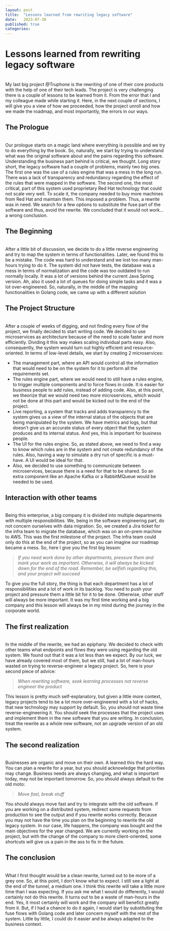 ```yaml
---
layout: post
title:  "Lessons learned from rewriting legacy software"
date:   2023-07-30
published: true
categories:
---
```


# Lessons learned from rewriting legacy software

<br /> My last big project @Truphone is the rewriting of one of their core products with the help of one of their tech leads. The project is very challenging there is a couple of lessons to be learned from it. From the error that I and my colleague made while starting it. Here, in the next couple of sections, I will give you a view of how we proceeded, how the project unroll and how we made the roadmap, and most importantly, the errors in our ways.

## The Prologue

<br /> Our prologue starts on a magic land where everything is possible and we try to do everything by the book. So, naturally, we start by trying to understand what was the original software about and the pains regarding this software. Understanding the business part behind is critical, we thought. Long story short, the legacy software had a couple of problems, mainly two big ones. The first one was the use of a rules engine that was a mess in the long run. There was a lack of transparency and redundancy regarding the effect of the rules that were mapped in the software. The second one, the most critical, part of this system used proprietary Red Hat technology that could not scale very well. To scale it, the company needed to buy more machines from Red Hat and maintain them. This imposed a problem. Thus, a rewrite was in need. We search for a few options to substitute the fuse part of the software and thus, avoid the rewrite. We concluded that it would not work… a wrong conclusion.

## The Beginning

<br /> After a little bit of discussion, we decide to do a little reverse engineering and try to map the system in terms of functionalities. Later, we found this to be a mistake. The code was hard to understand and we lost too many man-hours trying to do it. The system did not have tests, the database was a mess in terms of normalization and the code was too outdated to run normally locally. It was a lot of versions behind the current Java Spring version. Ah, also it used a lot of queues for doing simple tasks and it was a lot over-engineered. So, naturally, in the middle of the mapping functionalities in Golang code, we came up with a different solution

## The Project Structure

<br /> After a couple of weeks of digging, and not finding every flow of the project, we finally decided to start writing code. We decided to use microservices as architecture because of the need to scale faster and more efficiently. Dividing it this way makes scaling individual parts easy. Also, consequently, the system would turn out highly efficient and resource-oriented. In terms of low-level details, we start by creating 2 microservices:
- The management part, where an API would control all the information that would need to be on the system for it to perform all the requirements set.
- The rules engine part, where we would need to still have a rules engine, to trigger multiple components and to force flows in code. It is easier for business people to add rules, instead of adding code. Also, at this point, we theorize that we would need two more microservices, which would not be done at this part and would be kicked out to the end of the project.
- Live reporting, a system that tracks and adds transparency to the system gives us a view of the internal status of the objects that are being manipulated by the system. We have metrics and logs, but that doesn’t give us an accurate status of every object that the system produces and its internal status. And yes, this is important for business people.
- The UI for the rules engine. So, as stated above, we need to find a way to know which rules are in the system and not create redundancy of the rules. Also, having a way to simulate a dry run of specific is a must-have. A UI would be ideal for that.
- Also, we decided to use something to communicate between microservices, because there is a need for that to be shared. So an extra component like an Apache Kafka or a RabbitMQueue would be needed to be used.

## Interaction with other teams

<br />Being this enterprise, a big company it is divided into multiple departments with multiple responsibilities. We, being in the software engineering part, do not concern ourselves with data migration. So, we created a Jira ticket for the infra team to migrate the database, which was on an on-prem machine to AWS. This was the first milestone of the project. The infra team could only do this at the end of the project, so as you can imagine our roadmap became a mess. So, here I give you the first big lesson:

> *If you need work done by other departments, pressure them and mark your work as important. Otherwise, it will always be kicked down for the end of the road. Remember, be selfish regarding this, and your project will succeed*

To give you the full story, the thing is that each department has a lot of responsibilities and a lot of work in its backlog. You need to push your project and pressure them a little bit for it to be done. Otherwise, other stuff will always be more important. It was my first time working and a big company and this lesson will always be in my mind during the journey in the corporate world.

## The first realization

<br />  In the middle of the rewrite, we had an epiphany. We decided to check with other teams what endpoints and flows they were using regarding the old system. We found out that it was a lot less than we expect. By our luck, we have already covered most of them, but we still, had a lot of man-hours wasted on trying to reverse-engineer a legacy project. So, here is your second piece of advice:

> *When rewriting software, seek learning processes not reverse engineer the product*

This lesson is pretty much self-explanatory, but given a little more context, legacy projects tend to be a lot more over-engineered with a lot of hacks, that new technology may support by default. So, you should not waste time reverse-engineering it. You should seek the processes that the project uses and implement them in the new software that you are writing. In conclusion, treat the rewrite as a whole new software, not an upgrade version of an old system.

## The second realization

<br /> Businesses are organic and move on their own. A learned this the hard way. You can plan a rewrite for a year, but you should acknowledge that priorities may change. Business needs are always changing, and what is important today, may not be important tomorrow. So, you should always default to the old moto:

> *Move fast, break stuff*

You should always move fast and try to integrate with the old software. If you are working on a distributed system, redirect some requests from production to see the output and if you rewrite works correctly. Because you may not have the time you plan on the beginning to rewrite the old legacy system. In our case, life happens, the company was bought and the main objectives for the year changed. We are currently working on the project, but with the change of the company to more client-oriented, some shortcuts will give us a pain in the ass to fix in the future. 

## The conclusion
<br />  What I first thought would be a clean rewrite, turned out to be more of a grey one. So, at this point, I don’t know what to expect. I still see a light at the end of the tunnel, a medium one. I think this rewrite will take a little more time than I was expecting. If you ask me what I would do differently, I would certainly not do this rewrite. It turns out to be a waste of man-hours in the end. Yes, it most certainly will work and the company will benefict greatly from it. But, if I had a chance to do it again, I would start by substituting the fuse flows with Golang code and later concern myself with the rest of the system. Little by little, I could do it easier and be always adapted to the business context.




